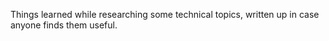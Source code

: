 Things learned while researching some technical topics, written up in case anyone finds them useful.
